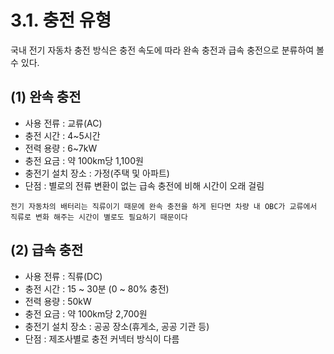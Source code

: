 # 3.1. 충전 유형
국내 전기 자동차 충전 방식은 충전 속도에 따라 완속 충전과 급속 충전으로 분류하여 볼 수 있다.

## (1) 완속 충전

* 사용 전류 : 교류(AC)
* 충전 시간 : 4~5시간
* 전력 용량 : 6~7kW
* 충전 요금 : 약 100km당 1,100원
* 충전기 설치 장소 : 가정(주택 및 아파트)
* 단점 : 별로의 전류 변환이 없는 급속 충전에 비해 시간이 오래 걸림
```
전기 자동차의 배터리는 직류이기 때문에 완속 충전을 하게 된다면 차량 내 OBC가 교류에서 직류로 변화 해주는 시간이 별로도 필요하기 때문이다
```

## (2) 급속 충전
* 사용 전류 : 직류(DC)
* 충전 시간 : 15 ~ 30분 (0 ~ 80% 충전)
* 전력 용량 : 50kW
* 충전 요금 : 약 100km당 2,700원
* 충전기 설치 장소 : 공공 장소(휴게소, 공공 기관 등)
* 단점 : 제조사별로 충전 커넥터 방식이 다름
